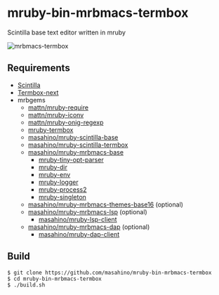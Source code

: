 # mruby-bin-mrbmacs-termbox
Scintilla base text editor written in mruby

![mrbmacs-termbox](https://user-images.githubusercontent.com/381912/141677899-5cb7041d-0b92-44ab-a727-fddee4565c70.png "mrbmacs-termbox")

## Requirements

+ [Scintilla](https://www.scintilla.org)
+ [Termbox-next](https://github.com/masahino/termbox_next)
+ mrbgems
  + [mattn/mruby-require](https://github.com/mattn/mruby-require)
  + [mattn/mruby-iconv](https://github.com/mattn/mruby-iconv/)
  + [mattn/mruby-onig-regexp](https://github.com/mattn/mruby-onig-regexp/)
  + [mruby-termbox](https://github.com/masahino/mruby-termbox)
  + [masahino/mruby-scintilla-base](https://github.com/masahino/mruby-scintilla-base/)
  + [masahino/mruby-scintilla-termbox](https://github.com/masahino/mruby-scintilla-termbox/)
  + [masahino/mruby-mrbmacs-base](https://github.com/masahino/mruby-mrbmacs-base/)
    + [mruby-tiny-opt-parser](https://github.com/katzer/mruby-tiny-opt-parser)
    + [mruby-dir](https://github.com/iij/mruby-dir/)
    + [mruby-env](https://github.com/iij/mruby-env/)
    + [mruby-logger](https://github.com/katzer/mruby-logger)
    + [mruby-process2](https://github.com/katzer/mruby-process/)
    + [mruby-singleton](https://github.com/ksss/mruby-singleton/)
  + [masahino/mruby-mrbmacs-themes-base16](https://github.com/masahino/mruby-mrbmacs-themes-base16/) (optional)
  + [masahino/mruby-mrbmacs-lsp](https://github.com/masahino/mruby-mrbmacs-lsp/) (optional)
    + [masahino/mruby-lsp-client](https://github.com/masahino/mruby-lsp-client/)
  + [masahino/mruby-mrbmacs-dap](https://github.com/masahino/mruby-mrbmacs-dap/) (optional)
    + [masahino/mruby-dap-client](https://github.com/masahino/mruby-dap-client/)

## Build

```
$ git clone https://github.com/masahino/mruby-bin-mrbmacs-termbox
$ cd mruby-bin-mrbmacs-termbox
$ ./build.sh
```
